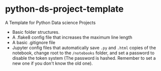 # python-ds-project-template

A Template for Python Data science Projects

- Basic folder structures.
- A .flake8 config file that increases the maximum line length
- A basic .gitignore file
- Jupyter config files that automatically save `.py` and `.html` copies of the notebook, change root to the `/notebooks` folder, and set a password to disable the token system (The password is hashed. Remember to set a new one if you don't know the old one).
